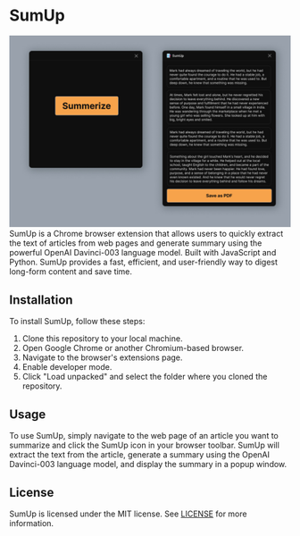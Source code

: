 # SumUp
![image](./clients/assets/sumup.jpg)
SumUp is a Chrome browser extension that allows users to quickly extract the text of articles from web pages and generate summary using the powerful OpenAI Davinci-003 language model. Built with JavaScript and Python. SumUp provides a fast, efficient, and user-friendly way to digest long-form content and save time.

## Installation

To install SumUp, follow these steps:

1. Clone this repository to your local machine.
2. Open Google Chrome or another Chromium-based browser.
3. Navigate to the browser's extensions page.
4. Enable developer mode.
5. Click "Load unpacked" and select the folder where you cloned the repository.

## Usage

To use SumUp, simply navigate to the web page of an article you want to summarize and click the SumUp icon in your browser toolbar. SumUp will extract the text from the article, generate a summary using the OpenAI Davinci-003 language model, and display the summary in a popup window.


## License


SumUp is licensed under the MIT license. See [LICENSE](/LICENSE) for more information.


